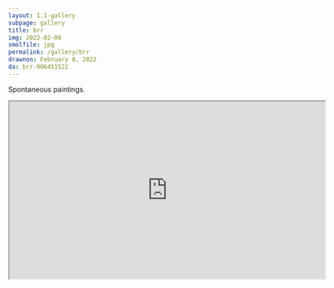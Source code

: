 ```yaml
---
layout: 1.1-gallery
subpage: gallery
title: brr
img: 2022-02-08
smolfile: jpg
permalink: /gallery/brr
drawnon: February 8, 2022
da: brr-906451522
---
```

Spontaneous paintings.

<p><iframe width="640" height="360" src="https://www.youtube-nocookie.com/embed/geNtOEo3WHk?modestbranding=1&rel=0"></iframe></p>
